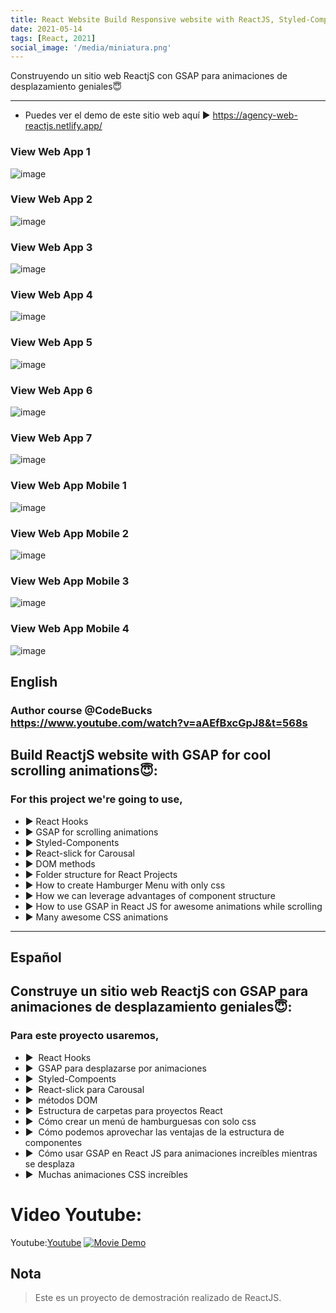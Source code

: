 ```yaml
---
title: React Website Build Responsive website with ReactJS, Styled-Components & GSAP
date: 2021-05-14
tags: [React, 2021]
social_image: '/media/miniatura.png'
---
```

Construyendo un sitio web ReactjS con GSAP para animaciones de desplazamiento geniales😇

---
* Puedes ver el demo de este sitio web aquí   ▶️ https://agency-web-reactjs.netlify.app/
### View Web App 1


![image](https://github.com/devjaime/agency-web-reactjs/blob/main/src/assets/01-miniatura-desktop.png?raw=true)

### View Web App 2

![image](https://github.com/devjaime/agency-web-reactjs/blob/main/src/assets/02-miniatura-desktop.png?raw=true)

### View Web App 3

![image](https://github.com/devjaime/agency-web-reactjs/blob/main/src/assets/03-miniatura-desktop.png?raw=true)

### View Web App 4

![image](https://github.com/devjaime/agency-web-reactjs/blob/main/src/assets/04-miniatura-desktop.png?raw=true)

### View Web App 5

![image](https://github.com/devjaime/agency-web-reactjs/blob/main/src/assets/05-miniatura-desktop.png?raw=true)

### View Web App 6

![image](https://github.com/devjaime/agency-web-reactjs/blob/main/src/assets/06-miniatura-desktop.png?raw=true)

### View Web App 7

![image](https://github.com/devjaime/agency-web-reactjs/blob/main/src/assets/07-miniatura-desktop.png?raw=true)


### View Web App Mobile 1

![image](https://github.com/devjaime/agency-web-reactjs/blob/main/src/assets/01-miniatura-mobile.png?raw=true)

### View Web App Mobile 2

![image](https://github.com/devjaime/agency-web-reactjs/blob/main/src/assets/02-miniatura-mobile.png?raw=true)

### View Web App Mobile 3

![image](https://github.com/devjaime/agency-web-reactjs/blob/main/src/assets/03-miniatura-mobile.png?raw=true)

### View Web App Mobile 4

![image](https://github.com/devjaime/agency-web-reactjs/blob/main/src/assets/04-miniatura-mobile.png?raw=true)

## English
### Author course @CodeBucks https://www.youtube.com/watch?v=aAEfBxcGpJ8&t=568s

## Build ReactjS website with GSAP for cool scrolling animations😇:

### For this project we're going to use,
* ▶️ React Hooks
* ▶️ GSAP for scrolling animations
* ▶️ Styled-Components
* ▶️ React-slick for Carousal 
* ▶️ DOM methods
* ▶️ Folder structure for React Projects
* ▶️ How to create Hamburger Menu with only css
* ▶️ How we can leverage advantages of component structure
* ▶️ How to use GSAP in React JS for awesome animations while scrolling
* ▶️ Many awesome CSS animations 


-----------------------------------------
## Español
## Construye un sitio web ReactjS con GSAP para animaciones de desplazamiento geniales😇:

### Para este proyecto usaremos,
* ▶ ️ React Hooks
* ▶ ️ GSAP para desplazarse por animaciones
* ▶ ️ Styled-Compoents
* ▶ ️ React-slick para Carousal
* ▶ ️ métodos DOM
* ▶ ️ Estructura de carpetas para proyectos React
* ▶ ️ Cómo crear un menú de hamburguesas con solo css
* ▶ ️ Cómo podemos aprovechar las ventajas de la estructura de componentes
* ▶ ️ Cómo usar GSAP en React JS para animaciones increíbles mientras se desplaza
* ▶ ️ Muchas animaciones CSS increíbles 





# Video Youtube:

Youtube:[Youtube](https://www.youtube.com/watch?v=Bgb82cCue1g&t=3s)
[![Movie Demo](https://img.youtube.com/vi/YOUTUBE_VIDEO_ID_HERE/0.jpg)](https://www.youtube.com/watch?v=Bgb82cCue1g&t=3s)






## Nota

> Este es un proyecto de demostración realizado de ReactJS.
